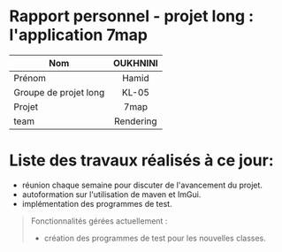 # Rapport personnel - projet long : l'application 7map

| Nom                   | OUKHNINI  | 
| --------------------- | :--------:| 
| Prénom                | Hamid     | 
| Groupe de projet long |   KL-05   | 
| Projet                |   7map    |
| team                  | Rendering |

# Liste des travaux réalisés à ce jour:
  - réunion chaque semaine pour discuter de l'avancement du projet.
  - autoformation sur l'utilisation de maven et ImGui.
  - implémentation des programmes de test.

  > Fonctionnalités gérées actuellement : 
  >
  > - création des programmes de test pour les nouvelles classes.